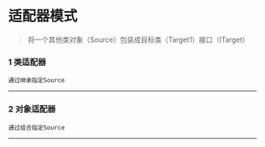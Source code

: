 # 适配器模式
>将一个其他类对象（Source）包装成目标类（Target1）接口（ITarget）


### 1 类适配器
    通过继承指定Source
---

### 2 对象适配器
    通过组合指定Source
---
#### 

    

